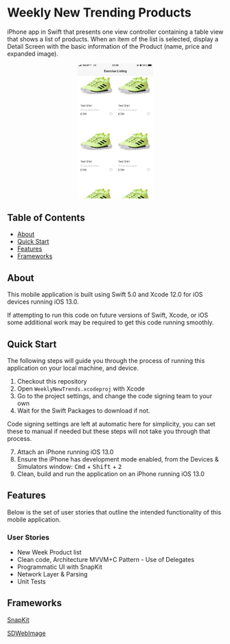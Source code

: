 # Weekly New Trending Products

iPhone app in Swift that presents one view controller containing a table view that shows a list of products. When an item of the list is selected, display a Detail Screen with the basic information of the Product (name, price and expanded image).

<p align="center">
  <img width=35% src="https://github.com/AjayOdedara/WeeklyNewTrends/blob/main/Images/ProductList.PNG" />
</p>

## Table of Contents

- [About](#about)
- [Quick Start](#quick-start)
- [Features](#features)
- [Frameworks](#Frameworks)

## About

This mobile application is built using Swift 5.0 and Xcode 12.0 for iOS devices running iOS 13.0.

If attempting to run this code on future versions of Swift, Xcode, or iOS some additional work may be required to get this code running smoothly.

## Quick Start

The following steps will guide you through the process of running this application on your local machine, and device.

1. Checkout this repository
2. Open `WeeklyNewTrends.xcodeproj` with Xcode
3. Go to the project settings, and change the code signing team to your own
4. Wait for the Swift Packages to download if not.

Code signing settings are left at automatic here for simplicity, you can set these to manual if needed but these steps will not take you through that process.

7. Attach an iPhone running iOS 13.0
8. Ensure the iPhone has development mode enabled, from the Devices & Simulators window: <kbd>Cmd</kbd> + <kbd>Shift</kbd> + <kbd>2</kbd>
9. Clean, build and run the application on an iPhone running iOS 13.0

## Features

Below is the set of user stories that outline the intended functionality of this mobile application.

### User Stories
- New Week Product list
- Clean code, Architecture MVVM+C Pattern - Use of Delegates
- Programmatic UI with SnapKit
- Network Layer & Parsing
- Unit Tests

## Frameworks

[SnapKit](http://snapkit.io)

[SDWebImage](https://github.com/SDWebImage/SDWebImage)

